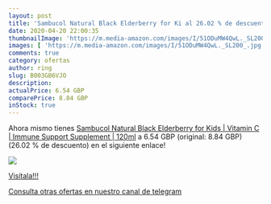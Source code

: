 ```yaml
---
layout: post
title: 'Sambucol Natural Black Elderberry for Ki al 26.02 % de descuento'
date: 2020-04-20 22:00:35
thumbnailImage: 'https://m.media-amazon.com/images/I/51ODuMW4QwL._SL200_.jpg'
images: [ 'https://m.media-amazon.com/images/I/51ODuMW4QwL._SL200_.jpg' ]
comments: true
category: ofertas
author: ring
slug: B003GB6VJO
description:
actualPrice: 6.54 GBP
comparePrice: 8.84 GBP
inStock: true
---
```


Ahora mismo tienes [Sambucol Natural Black Elderberry for Kids | Vitamin C | Immune Support Supplement | 120ml](https://www.amazon.com/dp/B003GB6VJO/?tag=redken08-20) a 6.54 GBP (original: 8.84 GBP) (26.02 %  de descuento) en el siguiente enlace!

[![](https://m.media-amazon.com/images/I/51ODuMW4QwL._SL200_.jpg)](https://www.amazon.com/dp/B003GB6VJO/?tag=redken08-20)

[Visítala!!!](https://www.amazon.com/dp/B003GB6VJO/?tag=redken08-20)

[Consulta otras ofertas en nuestro canal de telegram](https://t.me/s/ofertas25)
